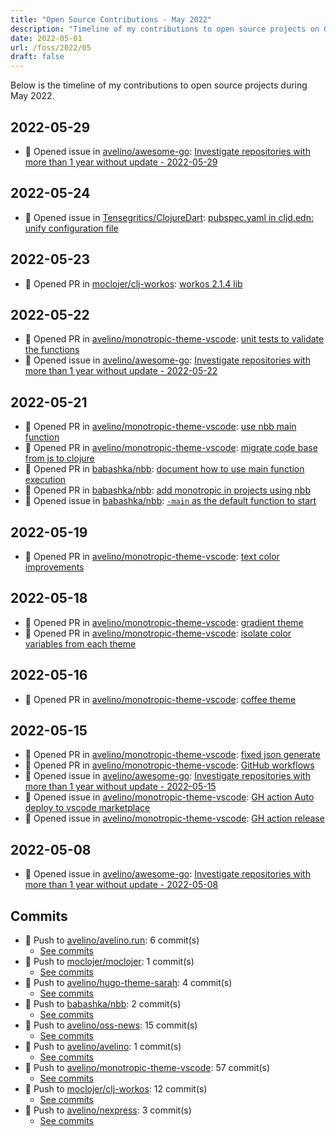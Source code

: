 ```yaml
---
title: "Open Source Contributions - May 2022"
description: "Timeline of my contributions to open source projects on GitHub during May 2022."
date: 2022-05-01
url: /foss/2022/05
draft: false
---
```


Below is the timeline of my contributions to open source projects during May 2022.

## 2022-05-29

- 🐛 Opened issue in [avelino/awesome-go](https://github.com/avelino/awesome-go): [Investigate repositories with more than 1 year without update - 2022-05-29](https://github.com/avelino/awesome-go/issues/4237)

## 2022-05-24

- 🐛 Opened issue in [Tensegritics/ClojureDart](https://github.com/Tensegritics/ClojureDart): [pubspec.yaml in cljd.edn: unify configuration file](https://github.com/Tensegritics/ClojureDart/issues/90)

## 2022-05-23

- 🔀 Opened PR in [moclojer/clj-workos](https://github.com/moclojer/clj-workos): [workos 2.1.4 lib](https://github.com/moclojer/clj-workos/pull/1)

## 2022-05-22

- 🔀 Opened PR in [avelino/monotropic-theme-vscode](https://github.com/avelino/monotropic-theme-vscode): [unit tests to validate the functions](https://github.com/avelino/monotropic-theme-vscode/pull/15)
- 🐛 Opened issue in [avelino/awesome-go](https://github.com/avelino/awesome-go): [Investigate repositories with more than 1 year without update - 2022-05-22](https://github.com/avelino/awesome-go/issues/4230)

## 2022-05-21

- 🔀 Opened PR in [avelino/monotropic-theme-vscode](https://github.com/avelino/monotropic-theme-vscode): [use nbb main function](https://github.com/avelino/monotropic-theme-vscode/pull/14)
- 🔀 Opened PR in [avelino/monotropic-theme-vscode](https://github.com/avelino/monotropic-theme-vscode): [migrate code base from js to clojure](https://github.com/avelino/monotropic-theme-vscode/pull/12)
- 🔀 Opened PR in [babashka/nbb](https://github.com/babashka/nbb): [document how to use main function execution](https://github.com/babashka/nbb/pull/205)
- 🔀 Opened PR in [babashka/nbb](https://github.com/babashka/nbb): [add monotropic in projects using nbb](https://github.com/babashka/nbb/pull/204)
- 🐛 Opened issue in [babashka/nbb](https://github.com/babashka/nbb): [`-main` as the default function to start](https://github.com/babashka/nbb/issues/203)

## 2022-05-19

- 🔀 Opened PR in [avelino/monotropic-theme-vscode](https://github.com/avelino/monotropic-theme-vscode): [text color improvements](https://github.com/avelino/monotropic-theme-vscode/pull/11)

## 2022-05-18

- 🔀 Opened PR in [avelino/monotropic-theme-vscode](https://github.com/avelino/monotropic-theme-vscode): [gradient theme](https://github.com/avelino/monotropic-theme-vscode/pull/9)
- 🔀 Opened PR in [avelino/monotropic-theme-vscode](https://github.com/avelino/monotropic-theme-vscode): [isolate color variables from each theme](https://github.com/avelino/monotropic-theme-vscode/pull/8)

## 2022-05-16

- 🔀 Opened PR in [avelino/monotropic-theme-vscode](https://github.com/avelino/monotropic-theme-vscode): [coffee theme](https://github.com/avelino/monotropic-theme-vscode/pull/6)

## 2022-05-15

- 🔀 Opened PR in [avelino/monotropic-theme-vscode](https://github.com/avelino/monotropic-theme-vscode): [fixed json generate](https://github.com/avelino/monotropic-theme-vscode/pull/4)
- 🔀 Opened PR in [avelino/monotropic-theme-vscode](https://github.com/avelino/monotropic-theme-vscode): [GitHub workflows](https://github.com/avelino/monotropic-theme-vscode/pull/3)
- 🐛 Opened issue in [avelino/awesome-go](https://github.com/avelino/awesome-go): [Investigate repositories with more than 1 year without update - 2022-05-15](https://github.com/avelino/awesome-go/issues/4225)
- 🐛 Opened issue in [avelino/monotropic-theme-vscode](https://github.com/avelino/monotropic-theme-vscode): [GH action Auto deploy to vscode marketplace ](https://github.com/avelino/monotropic-theme-vscode/issues/2)
- 🐛 Opened issue in [avelino/monotropic-theme-vscode](https://github.com/avelino/monotropic-theme-vscode): [GH action release](https://github.com/avelino/monotropic-theme-vscode/issues/1)

## 2022-05-08

- 🐛 Opened issue in [avelino/awesome-go](https://github.com/avelino/awesome-go): [Investigate repositories with more than 1 year without update - 2022-05-08](https://github.com/avelino/awesome-go/issues/4214)

## Commits

- 🔨 Push to [avelino/avelino.run](https://github.com/avelino/avelino.run): 6 commit(s)
  - [See commits](https://github.com/avelino/avelino.run/commits?author=avelino&since=2022-05-01T00:00:00Z&until=2022-05-31T23:59:59Z)
- 🔨 Push to [moclojer/moclojer](https://github.com/moclojer/moclojer): 1 commit(s)
  - [See commits](https://github.com/moclojer/moclojer/commits?author=avelino&since=2022-05-01T00:00:00Z&until=2022-05-31T23:59:59Z)
- 🔨 Push to [avelino/hugo-theme-sarah](https://github.com/avelino/hugo-theme-sarah): 4 commit(s)
  - [See commits](https://github.com/avelino/hugo-theme-sarah/commits?author=avelino&since=2022-05-01T00:00:00Z&until=2022-05-31T23:59:59Z)
- 🔨 Push to [babashka/nbb](https://github.com/babashka/nbb): 2 commit(s)
  - [See commits](https://github.com/babashka/nbb/commits?author=avelino&since=2022-05-01T00:00:00Z&until=2022-05-31T23:59:59Z)
- 🔨 Push to [avelino/oss-news](https://github.com/avelino/oss-news): 15 commit(s)
  - [See commits](https://github.com/avelino/oss-news/commits?author=avelino&since=2022-05-01T00:00:00Z&until=2022-05-31T23:59:59Z)
- 🔨 Push to [avelino/avelino](https://github.com/avelino/avelino): 1 commit(s)
  - [See commits](https://github.com/avelino/avelino/commits?author=avelino&since=2022-05-01T00:00:00Z&until=2022-05-31T23:59:59Z)
- 🔨 Push to [avelino/monotropic-theme-vscode](https://github.com/avelino/monotropic-theme-vscode): 57 commit(s)
  - [See commits](https://github.com/avelino/monotropic-theme-vscode/commits?author=avelino&since=2022-05-01T00:00:00Z&until=2022-05-31T23:59:59Z)
- 🔨 Push to [moclojer/clj-workos](https://github.com/moclojer/clj-workos): 12 commit(s)
  - [See commits](https://github.com/moclojer/clj-workos/commits?author=avelino&since=2022-05-01T00:00:00Z&until=2022-05-31T23:59:59Z)
- 🔨 Push to [avelino/nexpress](https://github.com/avelino/nexpress): 3 commit(s)
  - [See commits](https://github.com/avelino/nexpress/commits?author=avelino&since=2022-05-01T00:00:00Z&until=2022-05-31T23:59:59Z)

